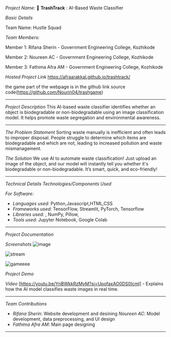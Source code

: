 


*Project Name:* 🎯
 **TrashTrack** : AI-Based Waste Classifier



*Basic Details*

Team Name: Hustle Squad



*Team Members:*

Member 1: Rifana Sherin - Government Engineering College, Kozhikode

Member 2: Noureen AC - Government Engineering College, Kozhikode

Member 3: Fathima Afra AM - Government Engineering College, Kozhikode

*Hosted Project Link*
https://afraarakkal.github.io/trashtrack/

the game part of the webpage is in the github link source code(https://github.com/Nourin04/trashgame)

---

*Project Description*
This AI-based waste classifier identifies whether an object is biodegradable or non-biodegradable using an image classification model. It helps promote waste segregation and environmental awareness.

---

*The Problem Statement*
Sorting waste manually is inefficient and often leads to improper disposal. People struggle to determine which items are biodegradable and which are not, leading to increased pollution and waste mismanagement.

*The Solution*
We use AI to automate waste classification! Just upload an image of the object, and our model will instantly tell you whether it's biodegradable or non-biodegradable. It’s smart, quick, and eco-friendly!

---

*Technical Details*
*Technologies/Components Used*

*For Software:*
- *Languages used:* Python,Javascript,HTML,CSS
- *Frameworks used:* TensorFlow, Streamlit, PyTorch, Tensorflow
- *Libraries used:* , NumPy, Pillow, 
- *Tools used:* Jupyter Notebook, Google Colab

---



*Project Documentation*


*Screenshots*
![image](https://github.com/user-attachments/assets/3b696b95-c66d-4e04-8f48-35d548ab0d82)


![stream](https://github.com/user-attachments/assets/224a4f3b-ddef-4d54-8901-c754813455bc)


![gameeee](https://github.com/user-attachments/assets/4b8f01d0-8ee0-4cd8-b71c-eca395f932c6)

*Project Demo*

*Video*
[https://youtu.be/YnBWkkRzMyM?si=UpofaxAO0DS0lcml] - Explains how the AI model classifies waste images in real time.


---

*Team Contributions*
- *Rifana Sherin*: Website development and desining
 *Noureen AC*:  Model development, data preprocessing, and UI design
- *Fathima Afra AM*: Main page designing

---
